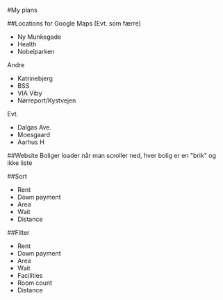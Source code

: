 
#My plans

##Locations for Google Maps
(Evt. som færre)
* Ny Munkegade
* Health
* Nobelparken

Andre
* Katrinebjerg
* BSS
* VIA Viby
* Nørreport/Kystvejen

Evt.
* Dalgas Ave.
* Moesgaard
* Aarhus H

##Website
Boliger loader når man scroller ned, hver bolig er en "brik" og ikke liste

##Sort
* Rent
* Down payment
* Area
* Wait
* Distance

##Filter
* Rent
* Down payment
* Area
* Wait
* Facilities
* Room count
* Distance

